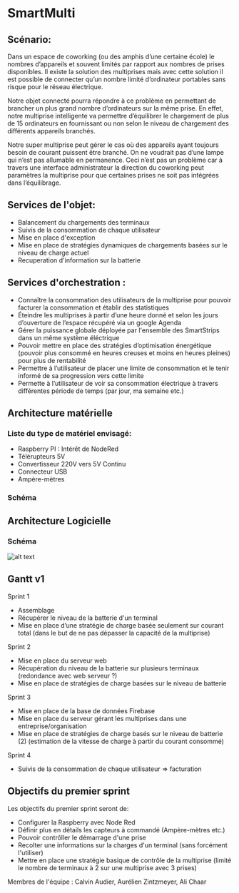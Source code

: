 # SmartMulti

## Scénario:

Dans un espace de coworking (ou des amphis d’une certaine école) le nombres d’appareils et souvent limités par rapport aux nombres de prises disponibles. Il existe la solution des multiprises mais avec cette solution il est possible de connecter qu’un nombre limité d’ordinateur portables sans risque pour le réseau électrique.

Notre objet connecté pourra répondre à ce problème en permettant de brancher un plus grand nombre d’ordinateurs sur la même prise. En effet, notre multiprise intelligente va permettre d’équilibrer le chargement de plus de 15 ordinateurs en fournissant ou non selon le niveau de chargement des différents appareils branchés.

Notre super multiprise peut gérer le cas où des appareils ayant toujours besoin de courant puissent être branché. On ne voudrait pas d’une lampe qui n’est pas allumable en permanence. Ceci n’est pas un problème car à travers une interface administrateur la direction du coworking peut paramètres la multiprise pour que certaines prises ne soit pas intégrées dans l’équilibrage. 

## Services de l'objet:
- Balancement du chargements des terminaux
- Suivis de la consommation de chaque utilisateur
- Mise en place d'exception
- Mise en place de stratégies dynamiques de chargements basées sur le niveau de charge actuel
- Recuperation d'information sur la batterie

## Services d'orchestration :
- Connaître la consommation des utilisateurs de la multiprise pour pouvoir facturer la consommation et établir des statistiques
- Éteindre les multiprises à partir d’une heure donné et selon les jours d’ouverture de l’espace récupéré via un google Agenda
- Gérer la puissance globale déployée par l'ensemble des SmartStrips dans un même système éléctrique
- Pouvoir mettre en place des stratégies d’optimisation énergétique (pouvoir plus consommé en heures creuses et moins en heures pleines) pour plus de rentabilité
- Permettre à l’utilisateur de placer une limite de consommation et le tenir informé de sa progression vers cette limite
- Permette à l’utilisateur de voir sa consommation électrique à travers différentes période de temps (par jour, ma semaine etc.)

## Architecture matérielle
### Liste du type de matériel envisagé:
- Raspberry PI : Intérêt de NodeRed
- Télérupteurs 5V
- Convertisseur 220V vers 5V Continu
- Connecteur USB
- Ampère-mètres

### Schéma


## Architecture Logicielle
### Schéma
![alt text](/Schéma_architecture_logicielle.PNG "Schema Architecture Logicielle")

## Gantt v1
Sprint 1
- Assemblage
- Récupérer le niveau de la batterie d'un terminal
- Mise en place d’une stratégie de charge basée seulement sur courant total
(dans le but de ne pas dépasser la capacité de la multiprise)

Sprint 2
- Mise en place du serveur web
- Récupération du niveau de la batterie sur plusieurs terminaux (redondance avec web serveur ?)
- Mise en place de stratégies de charge basées sur le niveau de batterie

Sprint 3
- Mise en place de la base de données Firebase
- Mise en place du serveur gérant les multiprises dans une entreprise/organisation
- Mise en place de stratégies de charge basés sur le niveau de batterie  (2) (estimation de la vitesse de charge à partir du courant consommé)

Sprint 4
- Suivis de la consommation de chaque utilisateur ⇒ facturation

## Objectifs du premier sprint

Les objectifs du premier sprint seront de:
- Configurer la Raspberry avec Node Red
- Définir plus en détails les capteurs à commandé (Ampère-mètres etc.)
- Pouvoir contrôller le démarrage d'une prise
- Recolter une informations sur la charges d'un terminal (sans forcément l'utiliser)
- Mettre en place une stratégie basique de contrôle de la multiprise (limité le nombre de terminaux à 2 sur une multiprise avec 3 prises)

Membres de l'équipe : Calvin Audier, Aurélien Zintzmeyer, Ali Chaar
